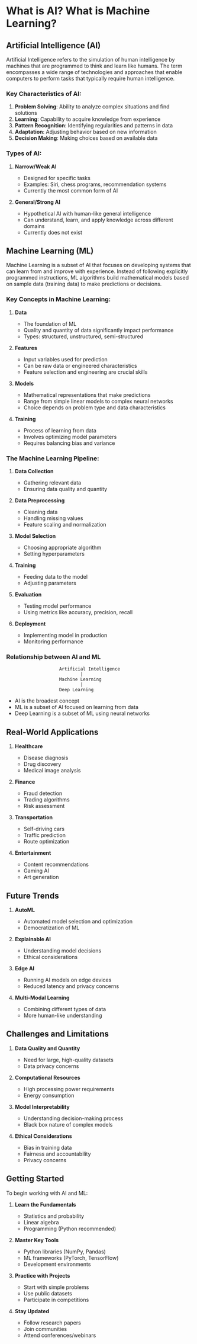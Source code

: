 # What is AI? What is Machine Learning?

## Artificial Intelligence (AI)

Artificial Intelligence refers to the simulation of human intelligence by machines that are programmed to think and learn like humans. The term encompasses a wide range of technologies and approaches that enable computers to perform tasks that typically require human intelligence.

### Key Characteristics of AI:
1. **Problem Solving**: Ability to analyze complex situations and find solutions
2. **Learning**: Capability to acquire knowledge from experience
3. **Pattern Recognition**: Identifying regularities and patterns in data
4. **Adaptation**: Adjusting behavior based on new information
5. **Decision Making**: Making choices based on available data

### Types of AI:

1. **Narrow/Weak AI**
   - Designed for specific tasks
   - Examples: Siri, chess programs, recommendation systems
   - Currently the most common form of AI

2. **General/Strong AI**
   - Hypothetical AI with human-like general intelligence
   - Can understand, learn, and apply knowledge across different domains
   - Currently does not exist

## Machine Learning (ML)

Machine Learning is a subset of AI that focuses on developing systems that can learn from and improve with experience. Instead of following explicitly programmed instructions, ML algorithms build mathematical models based on sample data (training data) to make predictions or decisions.

### Key Concepts in Machine Learning:

1. **Data**
   - The foundation of ML
   - Quality and quantity of data significantly impact performance
   - Types: structured, unstructured, semi-structured

2. **Features**
   - Input variables used for prediction
   - Can be raw data or engineered characteristics
   - Feature selection and engineering are crucial skills

3. **Models**
   - Mathematical representations that make predictions
   - Range from simple linear models to complex neural networks
   - Choice depends on problem type and data characteristics

4. **Training**
   - Process of learning from data
   - Involves optimizing model parameters
   - Requires balancing bias and variance

### The Machine Learning Pipeline:

1. **Data Collection**
   - Gathering relevant data
   - Ensuring data quality and quantity

2. **Data Preprocessing**
   - Cleaning data
   - Handling missing values
   - Feature scaling and normalization

3. **Model Selection**
   - Choosing appropriate algorithm
   - Setting hyperparameters

4. **Training**
   - Feeding data to the model
   - Adjusting parameters

5. **Evaluation**
   - Testing model performance
   - Using metrics like accuracy, precision, recall

6. **Deployment**
   - Implementing model in production
   - Monitoring performance

### Relationship between AI and ML

```
                    Artificial Intelligence
                            |
                    Machine Learning
                            |
                    Deep Learning
```

- AI is the broadest concept
- ML is a subset of AI focused on learning from data
- Deep Learning is a subset of ML using neural networks

## Real-World Applications

1. **Healthcare**
   - Disease diagnosis
   - Drug discovery
   - Medical image analysis

2. **Finance**
   - Fraud detection
   - Trading algorithms
   - Risk assessment

3. **Transportation**
   - Self-driving cars
   - Traffic prediction
   - Route optimization

4. **Entertainment**
   - Content recommendations
   - Gaming AI
   - Art generation

## Future Trends

1. **AutoML**
   - Automated model selection and optimization
   - Democratization of ML

2. **Explainable AI**
   - Understanding model decisions
   - Ethical considerations

3. **Edge AI**
   - Running AI models on edge devices
   - Reduced latency and privacy concerns

4. **Multi-Modal Learning**
   - Combining different types of data
   - More human-like understanding

## Challenges and Limitations

1. **Data Quality and Quantity**
   - Need for large, high-quality datasets
   - Data privacy concerns

2. **Computational Resources**
   - High processing power requirements
   - Energy consumption

3. **Model Interpretability**
   - Understanding decision-making process
   - Black box nature of complex models

4. **Ethical Considerations**
   - Bias in training data
   - Fairness and accountability
   - Privacy concerns

## Getting Started

To begin working with AI and ML:

1. **Learn the Fundamentals**
   - Statistics and probability
   - Linear algebra
   - Programming (Python recommended)

2. **Master Key Tools**
   - Python libraries (NumPy, Pandas)
   - ML frameworks (PyTorch, TensorFlow)
   - Development environments

3. **Practice with Projects**
   - Start with simple problems
   - Use public datasets
   - Participate in competitions

4. **Stay Updated**
   - Follow research papers
   - Join communities
   - Attend conferences/webinars
